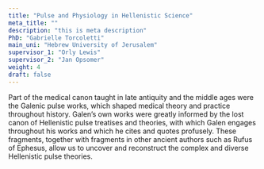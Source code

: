 ```yaml
---
title: "Pulse and Physiology in Hellenistic Science"
meta_title: ""
description: "this is meta description"
PhD: "Gabrielle Torcoletti"
main_uni: "Hebrew University of Jerusalem"
supervisor_1: "Orly Lewis"
supervisor_2: "Jan Opsomer"
weight: 4
draft: false
---
```


Part of the medical canon taught in late antiquity and the middle ages were the Galenic pulse works, which shaped medical theory and practice throughout history. Galen’s own works were greatly
informed by the lost canon of Hellenistic pulse treatises and theories, with which Galen engages
throughout his works and which he cites and quotes profusely. These fragments, together with fragments
in other ancient authors such as Rufus of Ephesus, allow us to uncover and reconstruct the complex and
diverse Hellenistic pulse theories. 